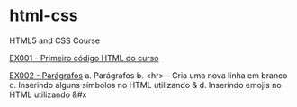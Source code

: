 # html-css
HTML5 and CSS Course

<a href="https://alexandrecassilhas.github.io/html-css/exercicios/ex001">EX001 - Primeiro código HTML do curso</a>

<a href="https://alexandrecassilhas.github.io/html-css/exercicios/ex002">EX002 - Parágrafos</a>
<a>
a.	Parágrafos
b.	&lt;hr&gt; - Cria uma nova linha em branco
c.	Inserindo alguns símbolos no HTML utilizando &
d.	Inserindo emojis no HTML utilizando &#x
</a>